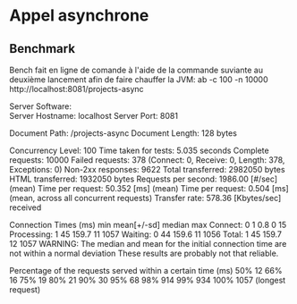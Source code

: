 # Appel asynchrone

## Benchmark

Bench fait en ligne de comande à l'aide de la commande suviante au deuxième lancement afin de faire chauffer la JVM:
ab -c 100 -n 10000 http://localhost:8081/projects-async

Server Software:        
Server Hostname:        localhost
Server Port:            8081

Document Path:          /projects-async
Document Length:        128 bytes

Concurrency Level:      100
Time taken for tests:   5.035 seconds
Complete requests:      10000
Failed requests:        378
(Connect: 0, Receive: 0, Length: 378, Exceptions: 0)
Non-2xx responses:      9622
Total transferred:      2982050 bytes
HTML transferred:       1932050 bytes
Requests per second:    1986.00 [#/sec] (mean)
Time per request:       50.352 [ms] (mean)
Time per request:       0.504 [ms] (mean, across all concurrent requests)
Transfer rate:          578.36 [Kbytes/sec] received

Connection Times (ms)
min  mean[+/-sd] median   max
Connect:        0    1   0.8      0      15
Processing:     1   45 159.7     11    1057
Waiting:        0   44 159.6     11    1056
Total:          1   45 159.7     12    1057
WARNING: The median and mean for the initial connection time are not within a normal deviation
These results are probably not that reliable.

Percentage of the requests served within a certain time (ms)
50%     12
66%     16
75%     19
80%     21
90%     30
95%     68
98%    914
99%    934
100%   1057 (longest request)
